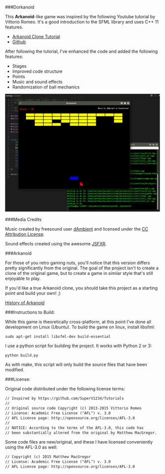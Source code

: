 ###Dorkanoid

This **Arkanoid**-like game was inspired by the following Youtube tutorial by 
Vittorio Romeo. It's a good introduction to the SFML library and uses C++ 11
features. 

* [Arkanoid Clone Tutorial](https://www.youtube.com/watch?v=_4K3tsKa1Uc)
* [Github](https://github.com/SuperV1234/Tutorials)

After following the tutorial, I've enhanced the code and added the following
features:

* Stages
* Improved code structure
* Points
* Music and sound effects
* Randomization of ball mechanics

![Screenshot](media/screenshot.jpeg)

###Media Credits

Music created by freesound user [dAmbient](http://www.freesound.org/people/dAmbient/)
and licensed under the [CC Attribution License](http://creativecommons.org/licenses/by/3.0/).

Sound effects created using the awesome [JSFXR](http://github.grumdrig.com/jsfxr/).

###Arkanoid

For those of you retro gaming nuts, you'll notice that this version differs 
pretty significantly from the original. The goal of the project isn't 
to create a clone of the original game, but to create a game in similar style
that's still enjoyable to play. 

If you'd like a true Arkanoid clone, you should take this project as a starting
point and build your own! ;)

[History of Arkanoid](https://en.wikipedia.org/wiki/Arkanoid)

###Instructions to Build:

While this game is theoretically cross-platform, at this point I've done all
development on Linux (Ubuntu). To build the game on linux, install libsfml:

	sudo apt-get install libsfml-dev build-essential
	
I use a python script for building the project. It works with Python 2 or 3:

	python build.py
	
As with make, this script will only build the source files that have been 
modified. 

###License:

Original code distributed under the following license terms:

	// Inspired by https://github.com/SuperV1234/Tutorials
	//
	// Original source code Copyright (c) 2013-2015 Vittorio Romeo
	// License: Academic Free License ("AFL") v. 3.0
	// AFL License page: http://opensource.org/licenses/AFL-3.0
	// 
	// NOTICE: According to the terms of the AFL-3.0, this code has
	// been substantially altered from the original by Matthew MacGregor.
	
Some code files are new/original, and these I have licensed conveniently
using the AFL-3.0 as well:

	// Copyright (c) 2015 Matthew MacGregor
	// License: Academic Free License ("AFL") v. 3.0
	// AFL License page: http://opensource.org/licenses/AFL-3.0
